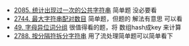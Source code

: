 - [2085. 统计出现过一次的公共字符串](https://github.com/lsill/leetcode/blob/main/c_leetcode/src/str_pra/strTest.cpp) 简单题 没必要看
- [2744. 最大字符串配对数目](https://github.com/lsill/leetcode/blob/main/c_leetcode/src/str_pra/str_simple.cpp) 简单题，但题的
解法有意思 可以看
- [49. 字母异位词分组](https://github.com/lsill/leetcode/blob/main/c_leetcode/src/str_pra/str_mid.cpp?plain=1#L11) 很值得看的题，将
数组hash成key 来计算
- [2788. 按分隔符拆分字符串](https://github.com/lsill/leetcode/blob/main/c_leetcode/src/str_pra/str_simple.cpp?plain=1#L73) 用了流处理简单题可以简单看下

